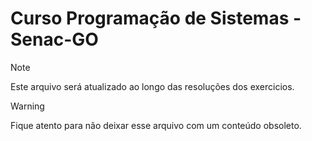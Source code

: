 # Curso Programação de Sistemas - Senac-GO

>[!NOTE]
> Este arquivo será atualizado ao longo das resoluções dos exercicios.

> [!WARNING]
> Fique atento para não deixar esse arquivo com um conteúdo obsoleto.
